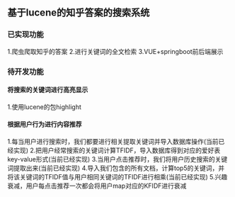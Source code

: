 ## 基于lucene的知乎答案的搜索系统


### 已实现功能
1.爬虫爬取知乎的答案
2.进行关键词的全文检索
3.VUE+springboot前后端展示


### 待开发功能
#### 将搜索的关键词进行高亮显示
1.使用lucene的包highlight

#### 根据用户行为进行内容推荐
1.每当用户进行搜索时，我们都要进行相关提取关键词并导入数据库操作(当前已经实现)
2.把用户经常搜索的关键词计算TFIDF，导入数据库得到对应的爱好表 key-value形式(当前已经实现)
3.当用户点击推荐时，我们将用户历史搜索的关键词提取出来(当前已经实现)
4.导入我们包含的所有文档，计算top5的关键词，并将该关键词的TFIDF值与用户相同关键词的TFIDF进行相乘(当前已经实现)
5.兴趣衰减，用户每点击推荐一次都会将用户map对应的KFIDF进行衰减

